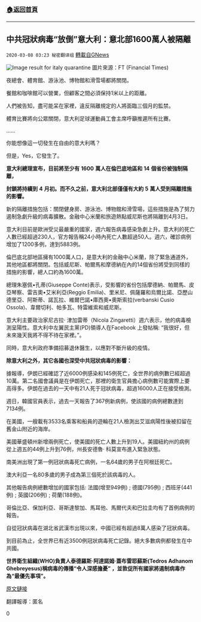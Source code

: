 ###  [:house:返回首頁](https://github.com/ourhimalayas/txt)
---

## 中共冠狀病毒“放倒”意大利：意北部1600萬人被隔離
`2020-03-08 03:23 秘密翻译组` [轉載自GNews](https://gnews.org/zh-hant/133805/)

![Image result for italy quarantine](https://s3-ap-northeast-1.amazonaws.com/news.guo.offload.media/wp-content/uploads/2020/03/08032034/3-10.png)
圖片來源：FT (Financial Times)

夜總會、體育館、游泳池、博物館和滑雪場都將關閉。

餐館和咖啡館可以營業，但顧客之間必須保持1米以上的距離。

人們被告知，盡可能呆在家裡，違反隔離規定的人將面臨三個月的監禁。

體育比賽將向公眾關閉，意大利足球運動員工會主席呼籲推遲所有比賽。

……

你能想像這一切發生在自由的意大利嗎？

但是，Yes，它發生了。

**意大利總理宣布，目前將至少有** **1600** **萬人在倫巴底地區和** **14** **個省份被強制隔離，**

**封鎖將持續到** **4** **月初。而不久之前，意大利北部僅僅有大約** **5** **萬人受到隔離措施的影響。**

新的隔離措施包括：關閉健身房、游泳池、博物館和滑雪場，這些措施是為了努力遏制急劇升級的病毒擴散。金融中心米蘭和旅遊熱點威尼斯也將隔離到4月3日。

意大利目前是歐洲受災最嚴重的國家，週六報告病毒感染急劇上升。意大利的死亡人數已經超過230人，官方報告稱24小時內死亡人數超過50人。週六，確診病例增加了1200多例，達到5883例。

倫巴底北部地區擁有1000萬人口，是意大利的金融中心米蘭，除了緊急通道外，其他地區都將關閉。包括威尼斯、帕爾馬和摩德納在內的14個省份將受到同樣的措施的影響，總人口約為1600萬。

總理朱塞佩•孔蒂(Giuseppe Conte)表示，受影響的省份包括摩德納、帕爾馬、皮亞琴察、雷吉奧•艾米利亞(Reggio Emilia)、里米尼、佩薩羅和烏爾比諾、亞歷山德里亞、阿斯蒂、諾瓦拉、維爾巴諾•庫西奧•奧斯索拉(verbanski Cusio Ossola)、韋爾切利、帕多瓦、特雷維索和威尼斯。

意大利主要政治家尼古拉· 津加雷蒂（Nicola Zingaretti）週六表示，他的病毒檢測呈陽性。意大利中左翼民主黨(PD)領導人在Facebook 上發帖稱: “我很好，但未來幾天我將不得不待在家裡。”。

同時，意大利政府準備招募退休醫生，以應對不斷升級的疫情。

**除意大利之外，其它各國也深受中共冠狀病毒的影響：**

據報導，伊朗已經確認了近6000例感染和145例死亡，全世界的病例數已經超過10萬。第二名國會議員是在伊朗死亡，那裡的衛生官員擔心病例數可能實際上要高得多。伊朗在過去的一天中有21人死于冠狀病毒，超過16000人正在接受檢測。

週日，韓國官員表示，過去一天報告了367例新病例，使該國的病例總數達到7134例。

在美國，一艘載有3533名乘客和船員的遊輪在21人檢測出艾滋病陽性後被扣留在舊金山附近的海岸。

美國華盛頓州新增兩例死亡，使美國的死亡人數上升到19人。美國紐約州的病例從上週五的44例上升到76例，州長安德魯· 科莫宣布進入緊急狀態。

南美洲出現了第一例冠狀病毒死亡病例，一名64歲的男子在阿根廷死亡。

澳大利亞一名80多歲的男子成為第三個死於該病毒的人。

其他報告病例總數增加的國家包括: 法國(增至949例) ; 德國(795例) ; 西班牙(441例) ; 英國(206例) ; 荷蘭(188例)。

哥倫比亞、保加利亞、哥斯達黎加、馬耳他、馬爾代夫和巴拉圭均有了首例病例的報告。

自從冠狀病毒在湖北省武漢市出現以來，中國已經有超過8萬人感染了冠狀病毒。

到目前為止，全世界已有近3500例冠狀病毒死亡記錄。絕大多數病例都發生在中共國。

**世界衛生組織(WHO)負責人泰德羅斯·阿達諾姆·蓋布雷耶蘇斯(Tedros Adhanom Ghebreyesus)稱病毒的傳播“令人深感擔憂” ，並敦促所有國家將遏制病毒作為“最優先事項”。**

[原文鏈接](https://www.bbc.com/news/world-middle-east-51787238)

翻譯報導：匿名

0
